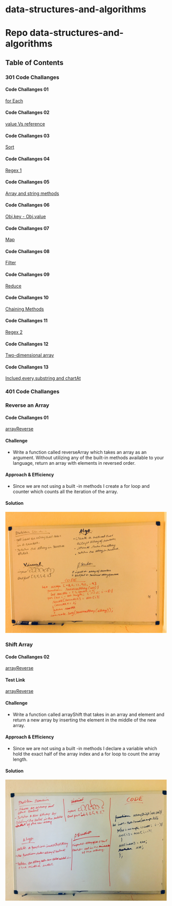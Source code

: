 # data-structures-and-algorithms

# Repo data-structures-and-algorithms  

## Table of Contents

### 301 Code Challanges
#### Code Challanges 01
[for Each](./code-challanges/for-each/challenges-01.test.js) 
#### Code Challanges 02
[value Vs reference](./code-challanges/valueVsreference/challenges-02.test.js) 
#### Code Challanges 03
[Sort](./code-challanges/sort/challenges-03.test.js) 
#### Code Challanges 04
[Regex 1](./code-challanges/regex/challenges-04.test.js) 
#### Code Challanges 05
[Array and string methods](./code-challanges/array&stringmethod/challenges-05.test.js) 
#### Code Challanges 06
[Obj.key - Obj.value](./code-challanges/objkey-objvalue/challenges-06.test.js) 
#### Code Challanges 07
[Map](./code-challanges/map/challenges-07.test.js) 
#### Code Challanges 08
[Filter](./code-challanges/filter/challenges-08.test.js) 
#### Code Challanges 09
[Reduce](./code-challanges/reduce/challenges-09.test.js) 
#### Code Challanges 10
[Chaining Methods](./code-challanges/chaining-methods/challenges-10.test.js) 
#### Code Challanges 11
[Regex 2](./code-challanges/regex2/challenges-11.test.js) 
#### Code Challanges 12
[Two-dimensional array](./code-challanges/two-dimensional-array/challenges-12.test.js) 
#### Code Challanges 13
[Inclued,every,substring and chartAt](./code-challanges/includes-every/challenges-13.test.js) 




### 401 Code Challanges
### Reverse an Array

#### Code Challanges 01
[arrayReverse](./code-challanges/arrayReverse/array-reverse.js)

#### Challenge
* Write a function called reverseArray which takes an array as an argument. Without utilizing any of the built-in methods available to your language, return an array with elements in reversed order.


#### Approach & Efficiency
* Since we are not using a built -in methods I create a for loop and counter which counts all the iteration of the array.


#### Solution
![White Board code ](./asset/image/reverseArray.jpg)


### Shift Array

#### Code Challanges 02
[arrayReverse](./code-challanges/arrayShift/array-shift.js)

#### Test Link
[arrayReverse](./code-challanges/arrayShift/_test_/array-shift.test.js)



#### Challenge
* Write a function called arrayShift that takes in an array and element and return a new array by inserting the element in the middle of the new array.


#### Approach & Efficiency
* Since we are not using a built -in methods I declare a variable which hold the exact half of the array index and a for loop to count the array length. 


#### Solution
![White Board code ](./asset/image/array-shift-white-board.jpg)




   
